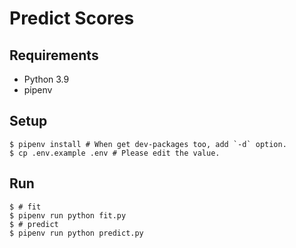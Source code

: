 # Predict Scores

## Requirements

- Python 3.9
- pipenv

## Setup

```console
$ pipenv install # When get dev-packages too, add `-d` option.
$ cp .env.example .env # Please edit the value.
```

## Run

```console
$ # fit
$ pipenv run python fit.py
$ # predict
$ pipenv run python predict.py
```
